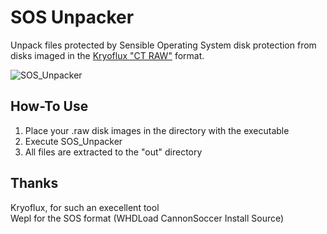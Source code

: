 # SOS Unpacker

Unpack files protected by Sensible Operating System disk protection from disks imaged in the [Kryoflux "CT RAW"](https://blog.legacymode.com/2018/09/09/floppy-disk-archiving/) format.

![SOS_Unpacker](https://user-images.githubusercontent.com/1327406/47248632-6ebe2b00-d457-11e8-9f09-5215660799b8.png)

## How-To Use

1. Place your .raw disk images in the directory with the executable
2. Execute SOS_Unpacker
3. All files are extracted to the "out" directory

## Thanks

Kryoflux, for such an execellent tool  
Wepl for the SOS format (WHDLoad CannonSoccer Install Source)
